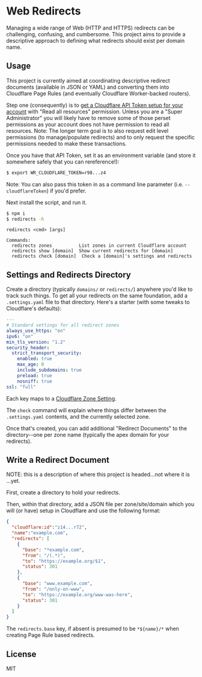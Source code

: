# Web Redirects

Managing a wide range of Web (HTTP and HTTPS) redirects can be challenging,
confusing, and cumbersome. This project aims to provide a descriptive approach
to defining what redirects should exist per domain name.

## Usage

This project is currently aimed at coordinating descriptive redirect documents
(available in JSON or YAML) and converting them into Cloudflare Page Rules
(and eventually Cloudflare Worker-backed routers).

Step one (consequently) is to [get a Cloudflare API Token setup for your
account](https://support.cloudflare.com/hc/en-us/articles/200167836-Managing-API-Tokens-and-Keys#12345680) with "Read all resources" permission. Unless you are a "Super Administrator"
you will likely have to remove some of those perset permissions as your account
does not have permission to read all resources. Note: The longer term goal is
to also request edit level permissions (to manage/populate redirects) and to
only request the specific permissions needed to make these transactions.

Once you have that API Token, set it as an environment variable (and store it
somewhere safely that you can rereference!):

```sh
$ export WR_CLOUDFLARE_TOKEN=r98...z4
```
Note: You can also pass this token in as a command line parameter
(i.e. `--cloudflareToken`) if you'd prefer.


Next install the script, and run it.
```sh
$ npm i
$ redirects -h
```

```
redirects <cmd> [args]

Commands:
  redirects zones          List zones in current Cloudflare account
  redirects show [domain]  Show current redirects for [domain]
  redirects check [domain]  Check a [domain]'s settings and redirects
```

## Settings and Redirects Directory

Create a directory (typically `domains/` or `redirects/`) anywhere you'd like
to track such things. To get all your redirects on the same foundation, add a
`.settings.yaml` file to that directory. Here's a starter (with some tweaks to
Cloudflare's defaults):
```yaml
---
# Standard settings for all redirect zones
always_use_https: "on"
ipv6: "on"
min_tls_version: "1.2"
security_header:
  strict_transport_security:
    enabled: true
    max_age: 0
    include_subdomains: true
    preload: true
    nosniff: true
ssl: "full"
```

Each key maps to a [Cloudflare Zone
Setting](https://api.cloudflare.com/#zone-settings-properties).

The `check` command will explain where things differ between the
`.settings.yaml` contents, and the currently selected zone.

Once that's created, you can add additional "Redirect Documents" to the
directory--one per zone name (typically the apex domain for your redirects).

## Write a Redirect Document

NOTE: this is a description of where this project is headed...not where it is
...yet.

First, create a directory to hold your redirects.

Then, within that directory, add a JSON file per zone/site/domain which you
will (or have) setup in Cloudflare and use the following format:

```json
{
  "cloudflare:id":"z14...r72",
  "name":"example.com",
  "redirects": [
    {
      "base": "*example.com",
      "from": "/(.*)",
      "to": "https://example.org/$1",
      "status": 301
    },
    {
      "base": "www.example.com",
      "from": "/only-on-www",
      "to": "https://example.org/www-was-here",
      "status": 301
    }
  ]
}
```

The `redirects.base` key, if absent is presumed to be `*${name}/*` when
creating Page Rule based redirects.

## License

MIT

